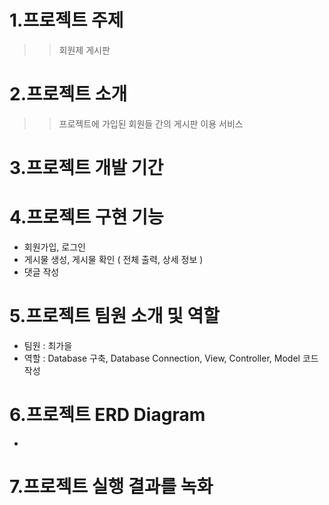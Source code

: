 # 1.프로젝트 주제
>> 회원제 게시판

    
# 2.프로젝트 소개
>> 프로젝트에 가입된 회원들 간의 게시판 이용 서비스

    
# 3.프로젝트 개발 기간


# 4.프로젝트 구현 기능
  - 회원가입, 로그인
  - 게시물 생성, 게시물 확인 ( 전체 출력, 상세 정보 )
  - 댓글 작성

    
# 5.프로젝트 팀원 소개 및 역할
  - 팀원 : 최가을
  - 역할 : Database 구축, Database Connection, View, Controller, Model 코드 작성

    
# 6.프로젝트 ERD Diagram
  - 


# 7.프로젝트 실행 결과를 녹화

